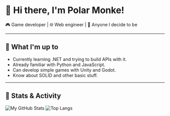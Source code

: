 # 👋 Hi there, I'm Polar Monke!

🎮 Game developer | 🌐 Web engineer | 🔧 Anyone I decide to be

---

## 🚀 What I'm up to

- Currently learning .NET and trying to build APIs with it.
- Already familiar with Python and JavaScript.
- Can develop simple games with Unity and Godot.
- Know about SOLID and other basic stuff.

---

## 🌟 Stats & Activity

![My GitHub Stats](https://github-readme-stats.vercel.app/api?username=PolarMonke&show_icons=true&theme=synthwave)
![Top Langs](https://github-readme-stats.vercel.app/api/top-langs/?username=PolarMonke&show_icons=true&theme=synthwave)

